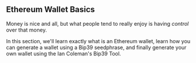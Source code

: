 ## Ethereum Wallet Basics 

Money is nice and all, but what people tend to really enjoy is having *control* over that money.

In this section, we'll learn exactly what is an Ethereum wallet, learn how you can generate a wallet using a Bip39 seedphrase, and finally generate your own wallet using the Ian Coleman's Bip39 Tool.